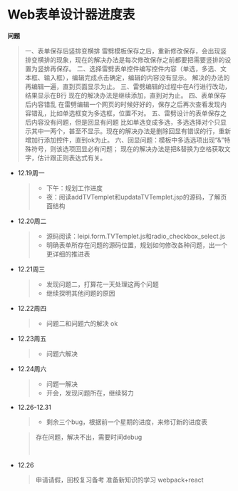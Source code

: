 # Web表单设计器进度表

**问题** 

> 一、表单保存后竖排变横排
> 雷劈模板保存之后，重新修改保存，会出现竖排变横排的现象，现在的解决办法是每次修改保存之前都要把需要竖排的设置为竖排再保存。
> 二、选择雷劈表单控件编写控件内容（单选，多选、文本框、输入框），编辑完成点击确定，编辑的内容没有显示。
> 解决的办法的再编辑一遍，直到页面显示为止。
> 三、雷劈编辑的过程中在A行进行改动，结果显示在B行
> 现在的解决办法是继续添加，直到对为止。
> 四、表单保存后内容错乱
> 在雷劈编辑一个网页的时候好好的，保存之后再次查看发现内容错乱，比如单选框变为多选框，位置不对。
> 五、雷劈设计的表单保存之后内容没有问题，但是回显有问题
> 比如单选变成多选，多选选择对个只显示其中一两个，甚至不显示。现在的解决办法是删除回显有错误的行，重新增加行添加控件，直到ok为止。
> 六、回显问题：模板中多选选项出现“&”特殊符号，则该选项回显必有问题；
> 现在的解决办法是把&替换为空格获取文字，估计跟正则表达式有关。   

- 12.19周一

  > - 下午：规划工作进度
  > - 夜：阅读addTVTemplet和updataTVTemplet.jsp的源码，了解页面结构

- 12.20周二

  > - 源码阅读：leipi.form.TVTemplet.js和radio_checkbox_select.js
  > - 明确表单所存在问题的源码位置，规划如何修改各种问题，出一个更详细的推进表

- 12.21周三

  > - 发现问题二，打算花一天处理这两个问题
  > - 继续探明其他问题的原因

- 12.22周四

  > - 问题二和问题六的解决
ok

- 12.23周五

  > - 问题六解决

- 12.24周六

  > - 问题一解决
  > - 开会，发现问题所在，继续努力

- 12.26-12.31

  > - 剩余三个bug，根据前一个星期的进度，来修订新的进度表

  > 存在问题，解决不出，需要时间debug
  >
  > ​

- 12.26

  > 申请请假，回校复习备考
  > 准备新知识的学习
  > webpack+react
 
  
  
